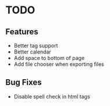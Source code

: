 # TODO
## Features
- Better tag support
- Better calendar
- Add space to bottom of page
- Add file chooser when exporting files

## Bug Fixes
- Disable spell check in html tags
